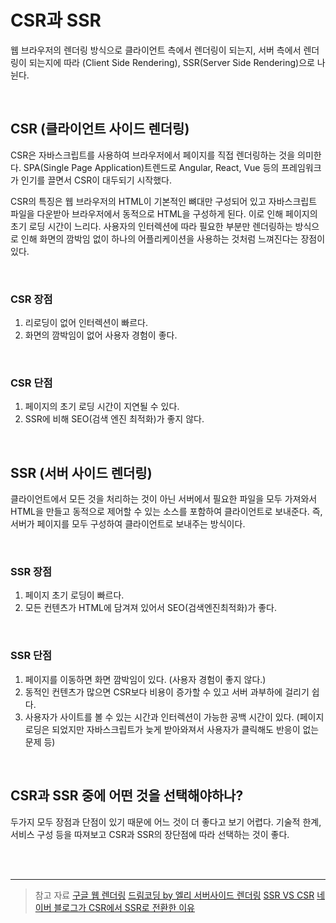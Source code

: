 

# CSR과 SSR
웹 브라우저의 렌더링 방식으로 클라이언트 측에서 렌더링이 되는지, 
서버 측에서 렌더링이 되는지에 따라 (Client Side Rendering), SSR(Server Side Rendering)으로 나뉜다.

<br>

## CSR (클라이언트 사이드 렌더링)
CSR은 자바스크립트를 사용하여 브라우저에서 페이지를 직접 렌더링하는 것을 의미한다. SPA(Single Page Application)트렌드로 Angular, React, Vue 등의 프레임워크가 인기를 끌면서 CSR이 대두되기 시작했다.

CSR의 특징은 웹 브라우저의 HTML이 기본적인 뼈대만 구성되어 있고 자바스크립트 파일을 다운받아 브라우저에서 동적으로 HTML을 구성하게 된다. 이로 인해 페이지의 초기 로딩 시간이 느리다.
사용자의 인터렉션에 따라 필요한 부분만 렌더링하는 방식으로 인해 화면의 깜박임 없이 하나의 어플리케이션을 사용하는 것처럼 느껴진다는 장점이 있다.

<br>

### CSR 장점
1. 리로딩이 없어 인터렉션이 빠르다.
2. 화면의 깜박임이 없어 사용자 경험이 좋다.

<br>

### CSR 단점
1. 페이지의 초기 로딩 시간이 지연될 수 있다.
2. SSR에 비해 SEO(검색 엔진 최적화)가 좋지 않다.

<br>

## SSR (서버 사이드 렌더링)
클라이언트에서 모든 것을 처리하는 것이 아닌 서버에서 필요한 파일을 모두 가져와서 HTML을 만들고 동적으로 제어할 수 있는 소스를 포함하여 클라이언트로 보내준다. 즉, 서버가 페이지를 모두 구성하여 클라이언트로 보내주는 방식이다.

<br>

### SSR 장점
1. 페이지 초기 로딩이 빠르다.
2. 모든 컨텐츠가 HTML에 담겨져 있어서 SEO(검색엔진최적화)가 좋다.

<br>

### SSR 단점
1. 페이지를 이동하면 화면 깜박임이 있다. (사용자 경험이 좋지 않다.)
2. 동적인 컨텐츠가 많으면 CSR보다 비용이 증가할 수 있고 서버 과부하에 걸리기 쉽다.
3. 사용자가 사이트를 볼 수 있는 시간과 인터렉션이 가능한 공백 시간이 있다. (페이지 로딩은 되었지만  자바스크립트가 늦게 받아와져서 사용자가 클릭해도 반응이 없는 문제 등)

<br>

## CSR과 SSR 중에 어떤 것을 선택해야하나?
두가지 모두 장점과 단점이 있기 때문에 어느 것이 더 좋다고 보기 어렵다. 
기술적 한계, 서비스 구성 등을 따져보고 CSR과 SSR의 장단점에 따라 선택하는 것이 좋다.

<br>
<br>

-- --
> 참고 자료
[구글 웹 렌더링](https://developers.google.com/web/updates/2019/02/rendering-on-the-web#static-rendering)
[드림코딩 by 엘리 서버사이드 렌더링](https://www.youtube.com/watch?v=iZ9csAfU5Os&ab_channel=%EB%93%9C%EB%A6%BC%EC%BD%94%EB%94%A9by%EC%97%98%EB%A6%AC)
[SSR VS CSR](https://medium.com/walmartglobaltech/the-benefits-of-server-side-rendering-over-client-side-rendering-5d07ff2cefe8)
[네이버 블로그가 CSR에서 SSR로 전환한 이유](https://d2.naver.com/helloworld/7804182)